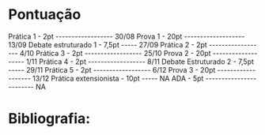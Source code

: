 # Pontuação

Prática 1 - 2pt ------------------ 30/08
Prova 1 - 20pt ------------------- 13/09
Debate estruturado 1 - 7,5pt ----- 27/09
Prática 2 - 2pt ------------------ 4/10
Prática 3 - 2pt ------------------ 25/10
Prova 2 - 20pt ------------------- 1/11
Prática 4 - 2pt ------------------ 8/11
Debate Estruturado 2 - 7,5pt ----- 29/11
Prática 5 - 2pt ------------------ 6/12
Prova 3 - 20pt ------------------- 13/12
Prática extensionista - 10pt ----- NA 
ADA - 5pt ------------------------ NA 

# Bibliografia: 

